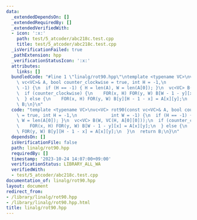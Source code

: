 ```yaml
---
data:
  _extendedDependsOn: []
  _extendedRequiredBy: []
  _extendedVerifiedWith:
  - icon: ':x:'
    path: test/5_atcoder/abc218c.test.cpp
    title: test/5_atcoder/abc218c.test.cpp
  _isVerificationFailed: true
  _pathExtension: hpp
  _verificationStatusIcon: ':x:'
  attributes:
    links: []
  bundledCode: "#line 1 \"linalg/rot90.hpp\"\ntemplate <typename VC>\nvc<VC> rot90(const\
    \ vc<VC>& A, bool counter_clockwise = true, int H = -1,\n             int W =\
    \ -1) {\n  if (H == -1) { H = len(A), W = len(A[0]); }\n  vc<VC> B(W, VC(H, A[0][0]));\n\
    \  if (counter_clockwise) {\n    FOR(x, H) FOR(y, W) B[W - 1 - y][x] = A[x][y];\n\
    \  } else {\n    FOR(x, H) FOR(y, W) B[y][H - 1 - x] = A[x][y];\n  }\n  return\
    \ B;\n}\n"
  code: "template <typename VC>\nvc<VC> rot90(const vc<VC>& A, bool counter_clockwise\
    \ = true, int H = -1,\n             int W = -1) {\n  if (H == -1) { H = len(A),\
    \ W = len(A[0]); }\n  vc<VC> B(W, VC(H, A[0][0]));\n  if (counter_clockwise) {\n\
    \    FOR(x, H) FOR(y, W) B[W - 1 - y][x] = A[x][y];\n  } else {\n    FOR(x, H)\
    \ FOR(y, W) B[y][H - 1 - x] = A[x][y];\n  }\n  return B;\n}\n"
  dependsOn: []
  isVerificationFile: false
  path: linalg/rot90.hpp
  requiredBy: []
  timestamp: '2023-10-24 14:07:00+09:00'
  verificationStatus: LIBRARY_ALL_WA
  verifiedWith:
  - test/5_atcoder/abc218c.test.cpp
documentation_of: linalg/rot90.hpp
layout: document
redirect_from:
- /library/linalg/rot90.hpp
- /library/linalg/rot90.hpp.html
title: linalg/rot90.hpp
---
```

